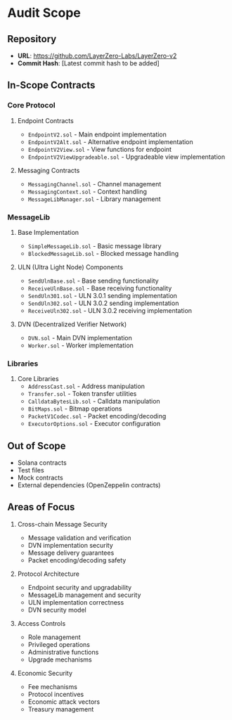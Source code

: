# Audit Scope

## Repository
- **URL**: https://github.com/LayerZero-Labs/LayerZero-v2
- **Commit Hash**: [Latest commit hash to be added]

## In-Scope Contracts

### Core Protocol
1. Endpoint Contracts
   - `EndpointV2.sol` - Main endpoint implementation
   - `EndpointV2Alt.sol` - Alternative endpoint implementation
   - `EndpointV2View.sol` - View functions for endpoint
   - `EndpointV2ViewUpgradeable.sol` - Upgradeable view implementation

2. Messaging Contracts
   - `MessagingChannel.sol` - Channel management
   - `MessagingContext.sol` - Context handling
   - `MessageLibManager.sol` - Library management

### MessageLib
1. Base Implementation
   - `SimpleMessageLib.sol` - Basic message library
   - `BlockedMessageLib.sol` - Blocked message handling

2. ULN (Ultra Light Node) Components
   - `SendUlnBase.sol` - Base sending functionality
   - `ReceiveUlnBase.sol` - Base receiving functionality
   - `SendUln301.sol` - ULN 3.0.1 sending implementation
   - `SendUln302.sol` - ULN 3.0.2 sending implementation
   - `ReceiveUln302.sol` - ULN 3.0.2 receiving implementation

3. DVN (Decentralized Verifier Network)
   - `DVN.sol` - Main DVN implementation
   - `Worker.sol` - Worker implementation

### Libraries
1. Core Libraries
   - `AddressCast.sol` - Address manipulation
   - `Transfer.sol` - Token transfer utilities
   - `CalldataBytesLib.sol` - Calldata manipulation
   - `BitMaps.sol` - Bitmap operations
   - `PacketV1Codec.sol` - Packet encoding/decoding
   - `ExecutorOptions.sol` - Executor configuration

## Out of Scope
- Solana contracts
- Test files
- Mock contracts
- External dependencies (OpenZeppelin contracts)

## Areas of Focus
1. Cross-chain Message Security
   - Message validation and verification
   - DVN implementation security
   - Message delivery guarantees
   - Packet encoding/decoding safety

2. Protocol Architecture
   - Endpoint security and upgradability
   - MessageLib management and security
   - ULN implementation correctness
   - DVN security model

3. Access Controls
   - Role management
   - Privileged operations
   - Administrative functions
   - Upgrade mechanisms

4. Economic Security
   - Fee mechanisms
   - Protocol incentives
   - Economic attack vectors
   - Treasury management 